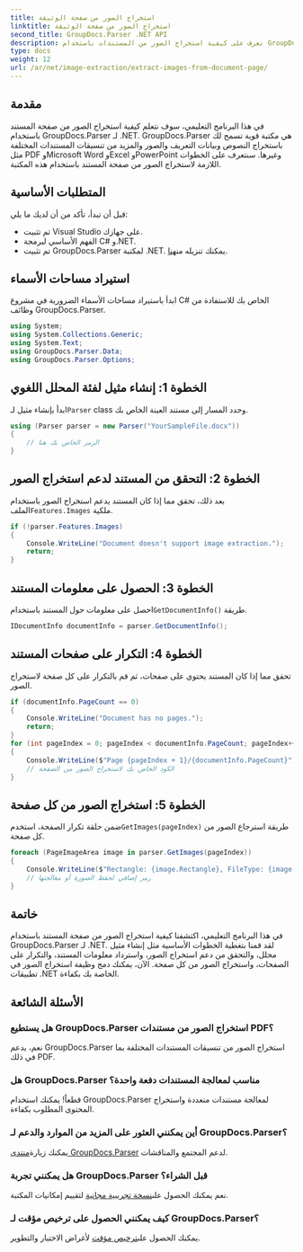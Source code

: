 ```yaml
---
title: استخراج الصور من صفحة الوثيقة
linktitle: استخراج الصور من صفحة الوثيقة
second_title: GroupDocs.Parser .NET API
description: تعرف على كيفية استخراج الصور من المستندات باستخدام GroupDocs.Parser لـ .NET. تعزيز قدرات معالجة المستندات الخاصة بك.
type: docs
weight: 12
url: /ar/net/image-extraction/extract-images-from-document-page/
---
```

## مقدمة
في هذا البرنامج التعليمي، سوف نتعلم كيفية استخراج الصور من صفحة المستند باستخدام GroupDocs.Parser لـ .NET. GroupDocs.Parser هي مكتبة قوية تسمح لك باستخراج النصوص وبيانات التعريف والصور والمزيد من تنسيقات المستندات المختلفة مثل PDF وMicrosoft Word وExcel وPowerPoint وغيرها. سنتعرف على الخطوات اللازمة لاستخراج الصور من صفحة المستند باستخدام هذه المكتبة.
## المتطلبات الأساسية
قبل أن تبدأ، تأكد من أن لديك ما يلي:
- تم تثبيت Visual Studio على جهازك.
- الفهم الأساسي لبرمجة C# و.NET.
- تم تثبيت GroupDocs.Parser لمكتبة .NET. يمكنك تنزيله من[هنا](https://releases.groupdocs.com/parser/net/).

## استيراد مساحات الأسماء
ابدأ باستيراد مساحات الأسماء الضرورية في مشروع C# الخاص بك للاستفادة من وظائف GroupDocs.Parser.
```csharp
using System;
using System.Collections.Generic;
using System.Text;
using GroupDocs.Parser.Data;
using GroupDocs.Parser.Options;
```
## الخطوة 1: إنشاء مثيل لفئة المحلل اللغوي
 ابدأ بإنشاء مثيل لـ`Parser` class وحدد المسار إلى مستند العينة الخاص بك.
```csharp
using (Parser parser = new Parser("YourSampleFile.docx"))
{
    // الرمز الخاص بك هنا
}
```
## الخطوة 2: التحقق من المستند لدعم استخراج الصور
 بعد ذلك، تحقق مما إذا كان المستند يدعم استخراج الصور باستخدام الملف`Features.Images` ملكية.
```csharp
if (!parser.Features.Images)
{
    Console.WriteLine("Document doesn't support image extraction.");
    return;
}
```
## الخطوة 3: الحصول على معلومات المستند
 احصل على معلومات حول المستند باستخدام`GetDocumentInfo()` طريقة.
```csharp
IDocumentInfo documentInfo = parser.GetDocumentInfo();
```
## الخطوة 4: التكرار على صفحات المستند
تحقق مما إذا كان المستند يحتوي على صفحات، ثم قم بالتكرار على كل صفحة لاستخراج الصور.
```csharp
if (documentInfo.PageCount == 0)
{
    Console.WriteLine("Document has no pages.");
    return;
}
for (int pageIndex = 0; pageIndex < documentInfo.PageCount; pageIndex++)
{
    Console.WriteLine($"Page {pageIndex + 1}/{documentInfo.PageCount}");
    // الكود الخاص بك لاستخراج الصور من الصفحة
}
```
## الخطوة 5: استخراج الصور من كل صفحة
 ضمن حلقة تكرار الصفحة، استخدم`GetImages(pageIndex)` طريقة استرجاع الصور من كل صفحة.
```csharp
foreach (PageImageArea image in parser.GetImages(pageIndex))
{
    Console.WriteLine($"Rectangle: {image.Rectangle}, FileType: {image.FileType}");
    // رمز إضافي لحفظ الصورة أو معالجتها
}
```

## خاتمة
في هذا البرنامج التعليمي، اكتشفنا كيفية استخراج الصور من صفحة المستند باستخدام GroupDocs.Parser لـ .NET. لقد قمنا بتغطية الخطوات الأساسية مثل إنشاء مثيل محلل، والتحقق من دعم استخراج الصور، واسترداد معلومات المستند، والتكرار على الصفحات، واستخراج الصور من كل صفحة. الآن، يمكنك دمج وظيفة استخراج الصور في تطبيقات .NET الخاصة بك بكفاءة.

## الأسئلة الشائعة
### هل يستطيع GroupDocs.Parser استخراج الصور من مستندات PDF؟
نعم، يدعم GroupDocs.Parser استخراج الصور من تنسيقات المستندات المختلفة بما في ذلك PDF.
### هل GroupDocs.Parser مناسب لمعالجة المستندات دفعة واحدة؟
قطعاً! يمكنك استخدام GroupDocs.Parser لمعالجة مستندات متعددة واستخراج المحتوى المطلوب بكفاءة.
### أين يمكنني العثور على المزيد من الموارد والدعم لـ GroupDocs.Parser؟
 يمكنك زيارة[منتدى GroupDocs.Parser](https://forum.groupdocs.com/c/parser/17) لدعم المجتمع والمناقشات.
### هل يمكنني تجربة GroupDocs.Parser قبل الشراء؟
 نعم يمكنك الحصول على[نسخة تجريبية مجانية](https://releases.groupdocs.com/) لتقييم إمكانيات المكتبة.
### كيف يمكنني الحصول على ترخيص مؤقت لـ GroupDocs.Parser؟
 يمكنك الحصول على[ترخيص مؤقت](https://purchase.groupdocs.com/temporary-license/) لأغراض الاختبار والتطوير.